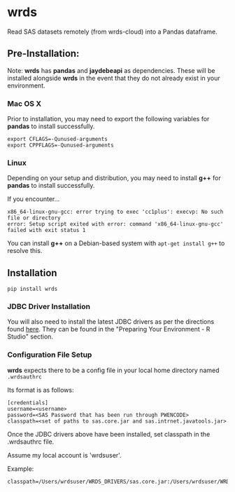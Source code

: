 # wrds #

Read SAS datasets remotely (from wrds-cloud) into a Pandas dataframe.

## Pre-Installation: ##

Note: **wrds** has **pandas** and **jaydebeapi** as dependencies. These will be installed alongside **wrds** in the event that they do not already exist in your environment.

### Mac OS X ###

Prior to installation, you may need to export the following variables for **pandas** to install successfully.
    
    export CFLAGS=-Qunused-arguments
    export CPPFLAGS=-Qunused-arguments

### Linux ###

Depending on your setup and distribution, you may need to install **g++** for **pandas** to install successfully.

If you encounter...

    x86_64-linux-gnu-gcc: error trying to exec 'cc1plus': execvp: No such file or directory
    error: Setup script exited with error: command 'x86_64-linux-gnu-gcc' failed with exit status 1

You can install **g++** on a Debian-based system with `apt-get install g++` to resolve this.

## Installation ##

    pip install wrds

### JDBC Driver Installation ###

You will also need to install the latest JDBC drivers as per the directions found [here](https://wrds-web.wharton.upenn.edu/wrds/support/Accessing%20and%20Manipulating%20the%20Data/_007R%20Programming/_001Using%20R%20with%20WRDS.cfm). They can be found in the "Preparing Your Environment - R Studio" section.

### Configuration File Setup ###

**wrds** expects there to be a config file in your local home directory named `.wrdsauthrc`

Its format is as follows:

    [credentials]
    username=<username>
    password=<SAS Password that has been run through PWENCODE>
    classpath=<set of paths to sas.core.jar and sas.intrnet.javatools.jar>

Once the JDBC drivers above have been installed, set classpath in the .wrdsauthrc file. 

Assume my local account is 'wrdsuser'.

Example:

    classpath=/Users/wrdsuser/WRDS_DRIVERS/sas.core.jar:/Users/wrdsuser/WRDS_DRIVERS/sas.intrnet.javatools.jar

